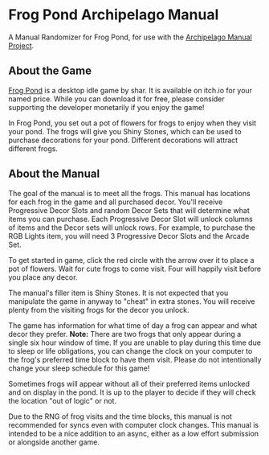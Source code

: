 # Frog Pond Archipelago Manual
A Manual Randomizer for Frog Pond, for use with the [Archipelago Manual Project](https://github.com/ManualForArchipelago).
## About the Game
[Frog Pond](https://sharyap.itch.io/frog-pond) is a desktop idle game by shar. It is available on itch.io for your named price. While you can download it for free, please consider supporting the developer monetarily if you enjoy the game!

In Frog Pond, you set out a pot of flowers for frogs to enjoy when they visit your pond. The frogs will give you Shiny Stones,  which can be used to purchase decorations for your pond. Different decorations will attract different frogs.
## About the Manual
The goal of the manual is to meet all the frogs. This manual has locations for each frog in the game and all purchased decor. You'll receive Progressive Decor Slots and random Decor Sets that will determine what items you can purchase. Each Progressive Decor Slot will unlock columns of items and the Decor sets will unlock rows. For example, to purchase the RGB Lights item, you will need 3 Progressive Decor Slots and the Arcade Set.

To get started in game, click the red circle with the arrow over it to place a pot of flowers. Wait for cute frogs to come visit. Four will happily visit before you place any decor.

The manual's filler item is Shiny Stones. It is not expected that you manipulate the game in anyway to "cheat" in extra stones. You will receive plenty from the visiting frogs for the decor you unlock.

The game has information for what time of day a frog can appear and what decor they prefer. **Note:** There are two frogs that only appear during a single six hour window of time. If you are unable to play during this time due to sleep or life obligations, you can change the clock on your computer to the frog's preferred time block to have them visit. Please do not intentionally change your sleep schedule for this game!

Sometimes frogs will appear without all of their preferred items unlocked and on display in the pond. It is up to the player to decide if they will check the location "out of logic" or not.

Due to the RNG of frog visits and the time blocks, this manual is not recommended for syncs even with computer clock changes. This manual is intended to be a nice addition to an async, either as a low effort submission or alongside another game.
